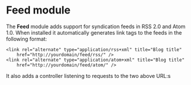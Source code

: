 # Feed module

The **Feed** module adds support for syndication feeds in RSS 2.0 and Atom 1.0. When installed it automatically generates link tags to the feeds in the following format:

	<link rel="alternate" type="application/rss+xml" title="Blog title" 
		href="http://yourdomain/feed/rss/" />
	<link rel="alternate" type="application/atom+xml" title="Blog title" 
		href="http://yourdomain/feed/atom/" />
		
It also adds a controller listening to requests to the two above URL:s